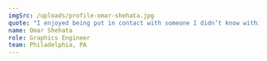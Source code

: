 ```yaml
---
imgSrc: /uploads/profile-omar-shehata.jpg
quote: "I enjoyed being put in contact with someone I didn’t know within the community as gettingmeaningful connections in virtual settings is hard. It happened to be that our skills and interests were very complimentary and that was incredibly valuable to me, even if it wouldn’t have led to us hosting a session together."
name: Omar Shehata
role: Graphics Engineer
team: Philadelphia, PA
---
```

